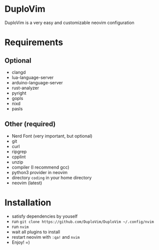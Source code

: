 # DuploVim
DuploVim is a very easy and customizable neovim configuration

# Requirements
## Optional
- clangd
- lua-language-server
- arduino-language-server
- rust-analyzer
- pyright
- gopls
- nixd
- pasls

## Other (required)
- Nerd Font (very important, but optional)
- git
- curl
- ripgrep
- cpplint
- unzip
- compiler (I recommend gcc)
- python3 provider in neovim
- directory ```coding``` in your home directory
- neovim (latest)

# Installation
- satisfy dependencies by youself
- run ```git clone https://github.com/DuploVim/DuploVim ~/.config/nvim```
- run ```nvim```
- wait all plugins to install
- restart neovim with ```:qa!``` and ```nvim```
- Enjoy! =)

